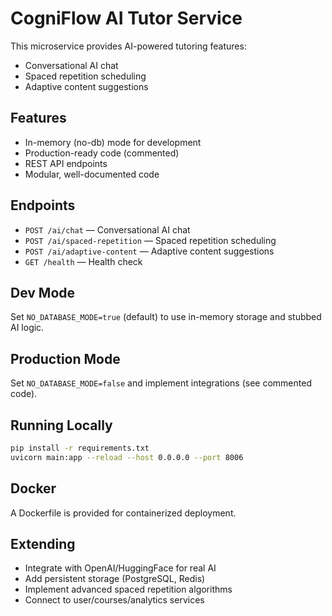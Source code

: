 # CogniFlow AI Tutor Service

This microservice provides AI-powered tutoring features:
- Conversational AI chat
- Spaced repetition scheduling
- Adaptive content suggestions

## Features
- In-memory (no-db) mode for development
- Production-ready code (commented)
- REST API endpoints
- Modular, well-documented code

## Endpoints
- `POST /ai/chat` — Conversational AI chat
- `POST /ai/spaced-repetition` — Spaced repetition scheduling
- `POST /ai/adaptive-content` — Adaptive content suggestions
- `GET /health` — Health check

## Dev Mode
Set `NO_DATABASE_MODE=true` (default) to use in-memory storage and stubbed AI logic.

## Production Mode
Set `NO_DATABASE_MODE=false` and implement integrations (see commented code).

## Running Locally
```sh
pip install -r requirements.txt
uvicorn main:app --reload --host 0.0.0.0 --port 8006
```

## Docker
A Dockerfile is provided for containerized deployment.

## Extending
- Integrate with OpenAI/HuggingFace for real AI
- Add persistent storage (PostgreSQL, Redis)
- Implement advanced spaced repetition algorithms
- Connect to user/courses/analytics services
